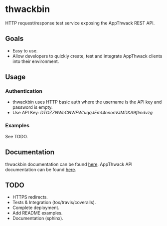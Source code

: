 thwackbin
=========

HTTP request/response test service exposing the AppThwack REST API.

## Goals

* Easy to use.
* Allow developers to quickly create, test and integrate AppThwack clients into their environment.

## Usage

### Authentication

* thwackbin uses HTTP basic auth where the username is the API key and password is empty.
* Use API Key: *DTOZZNWeCNWFWtuqqJEm14nnonVJMDXA9flmdvzg*

### Examples

See TODO.

## Documentation

thwackbin documentation can be found [here]().
AppThwack API documentation can be found [here](https://appthwack.com/docs/api).

## TODO

* HTTPS redirects.
* Tests & Integration (tox/travis/coveralls).
* Complete deployment.
* Add README examples.
* Documentation (sphinx).
